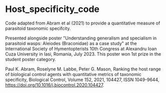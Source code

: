 # Host_specificity_code
Code adapted from Abram et al (2021) to provide a quantitative measure of parasitoid taxonomic specifcity.

Presented alongside poster "Understanding generalism and specialism in parasitoid wasps: Aleiodes (Braconidae) as a case study" at the International Society of Hymentopterists 10th Congress at Alexandru Ioan Cuza University in Iasi, Romania, July 2023. This poster won 1st prize in the student poster category. 

Paul K. Abram, Roselyne M. Labbe, Peter G. Mason, Ranking the host range of biological control agents with quantitative metrics of taxonomic specificity, Biological Control, Volume 152, 2021, 104427, ISSN 1049-9644, https://doi.org/10.1016/j.biocontrol.2020.104427.
